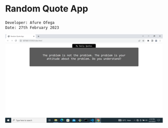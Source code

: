 # Random Quote App

```
Developer: Afure Ofega
Date: 27th February 2023
```
![](./Screenshot%20(9).png)
